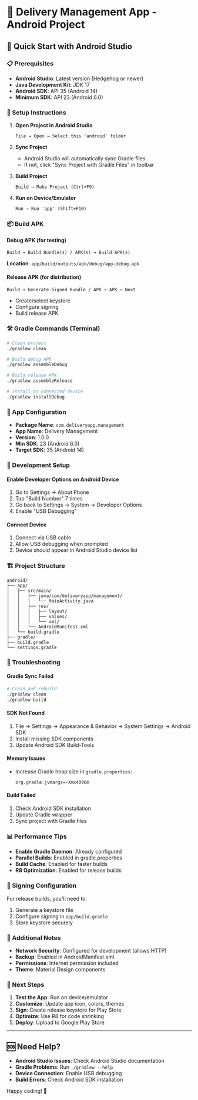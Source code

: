 # 📱 Delivery Management App - Android Project

## 🚀 Quick Start with Android Studio

### 📋 Prerequisites
- **Android Studio**: Latest version (Hedgehog or newer)
- **Java Development Kit**: JDK 17
- **Android SDK**: API 35 (Android 14)
- **Minimum SDK**: API 23 (Android 6.0)

### 🔧 Setup Instructions

1. **Open Project in Android Studio**
   ```
   File → Open → Select this 'android' folder
   ```

2. **Sync Project**
   - Android Studio will automatically sync Gradle files
   - If not, click "Sync Project with Gradle Files" in toolbar

3. **Build Project**
   ```
   Build → Make Project (Ctrl+F9)
   ```

4. **Run on Device/Emulator**
   ```
   Run → Run 'app' (Shift+F10)
   ```

### 📦 Build APK

#### Debug APK (for testing)
```
Build → Build Bundle(s) / APK(s) → Build APK(s)
```
**Location**: `app/build/outputs/apk/debug/app-debug.apk`

#### Release APK (for distribution)
```
Build → Generate Signed Bundle / APK → APK → Next
```
- Create/select keystore
- Configure signing
- Build release APK

### 🛠️ Gradle Commands (Terminal)

```bash
# Clean project
./gradlew clean

# Build debug APK
./gradlew assembleDebug

# Build release APK
./gradlew assembleRelease

# Install on connected device
./gradlew installDebug
```

### 📱 App Configuration

- **Package Name**: `com.deliveryapp.management`
- **App Name**: Delivery Management
- **Version**: 1.0.0
- **Min SDK**: 23 (Android 6.0)
- **Target SDK**: 35 (Android 14)

### 🔧 Development Setup

#### Enable Developer Options on Android Device
1. Go to Settings → About Phone
2. Tap "Build Number" 7 times
3. Go back to Settings → System → Developer Options
4. Enable "USB Debugging"

#### Connect Device
1. Connect via USB cable
2. Allow USB debugging when prompted
3. Device should appear in Android Studio device list

### 🏗️ Project Structure

```
android/
├── app/
│   ├── src/main/
│   │   ├── java/com/deliveryapp/management/
│   │   │   └── MainActivity.java
│   │   ├── res/
│   │   │   ├── layout/
│   │   │   ├── values/
│   │   │   └── xml/
│   │   └── AndroidManifest.xml
│   └── build.gradle
├── gradle/
├── build.gradle
└── settings.gradle
```

### 🐛 Troubleshooting

#### Gradle Sync Failed
```bash
# Clean and rebuild
./gradlew clean
./gradlew build
```

#### SDK Not Found
1. File → Settings → Appearance & Behavior → System Settings → Android SDK
2. Install missing SDK components
3. Update Android SDK Build-Tools

#### Memory Issues
- Increase Gradle heap size in `gradle.properties`:
  ```
  org.gradle.jvmargs=-Xmx4096m
  ```

#### Build Failed
1. Check Android SDK installation
2. Update Gradle wrapper
3. Sync project with Gradle files

### 📊 Performance Tips

- **Enable Gradle Daemon**: Already configured
- **Parallel Builds**: Enabled in gradle.properties
- **Build Cache**: Enabled for faster builds
- **R8 Optimization**: Enabled for release builds

### 🔐 Signing Configuration

For release builds, you'll need to:
1. Generate a keystore file
2. Configure signing in `app/build.gradle`
3. Store keystore securely

### 📝 Additional Notes

- **Network Security**: Configured for development (allows HTTP)
- **Backup**: Enabled in AndroidManifest.xml
- **Permissions**: Internet permission included
- **Theme**: Material Design components

### 🎯 Next Steps

1. **Test the App**: Run on device/emulator
2. **Customize**: Update app icon, colors, themes
3. **Sign**: Create release keystore for Play Store
4. **Optimize**: Use R8 for code shrinking
5. **Deploy**: Upload to Google Play Store

---

## 🆘 Need Help?

- **Android Studio Issues**: Check Android Studio documentation
- **Gradle Problems**: Run `./gradlew --help`
- **Device Connection**: Enable USB debugging
- **Build Errors**: Check Android SDK installation

Happy coding! 🚀
